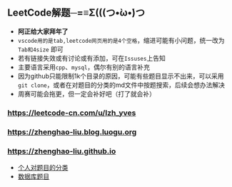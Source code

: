 ## LeetCode解题─=≡Σ(((つ•̀ω•́)つ

* **阿正给大家拜年了**
* ```vscode用的是tab,leetcode网页用的是4个空格```，缩进可能有小问题，统一改为 ```Tab和4size``` 即可  
* 若有链接失效或有讨论或有添加，可在```Issuses```上告知
* 主要语言采用`cpp`、`mysql`，偶尔有别的语言补充
* 因为github只能限制1k个目录的原因，可能有些题目显示不出来，可以采用```git clone```，或者在对题目的分类的md文件中按题搜索，后续会想办法解决
* 周赛可能会拖更，但一定会补好吧（打了就会补）

### https://leetcode-cn.com/u/lzh_yves
### https://zhenghao-liu.blog.luogu.org
### https://zhenghao-liu.github.io

* [个人对题目的分类](https://github.com/Zhenghao-Liu/LeetCode_problem-and-solution/blob/master/0000.%E4%B8%AA%E4%BA%BA%E9%A2%98%E7%9B%AE%E5%88%86%E7%B1%BB.md)
* [数据库题目](https://github.com/Zhenghao-Liu/LeetCode_problem-and-solution/blob/master/0000.%E6%95%B0%E6%8D%AE%E5%BA%93%E9%A2%98%E7%9B%AEMysql.md)
